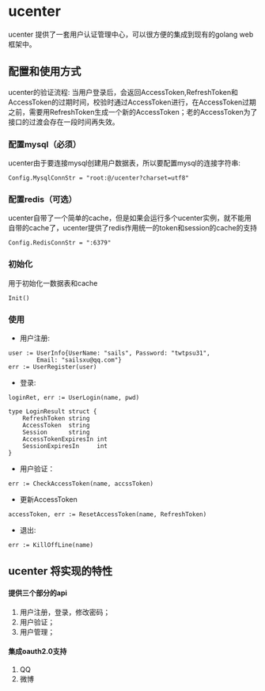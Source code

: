 # ucenter
ucenter 提供了一套用户认证管理中心，可以很方便的集成到现有的golang web框架中。

## 配置和使用方式
ucenter的验证流程: 当用户登录后，会返回AccessToken,RefreshToken和AccessToken的过期时间，校验时通过AccessToken进行，在AccessToken过期之前，需要用RefreshToken生成一个新的AccessToken；老的AccessToken为了接口的过渡会存在一段时间再失效。

### 配置mysql（必须）
ucenter由于要连接mysql创建用户数据表，所以要配置mysql的连接字符串:
```
Config.MysqlConnStr = "root:@/ucenter?charset=utf8"
```
### 配置redis（可选）
ucenter自带了一个简单的cache，但是如果会运行多个ucenter实例，就不能用自带的cache了，ucenter提供了redis作用统一的token和session的cache的支持
```
Config.RedisConnStr = ":6379"
```
### 初始化
用于初始化一数据表和cache
```
Init()
```

### 使用
+ 用户注册:
```
user := UserInfo{UserName: "sails", Password: "twtpsu31",
		Email: "sailsxu@qq.com"}
err := UserRegister(user)
```
+ 登录:
```
loginRet, err := UserLogin(name, pwd)
```
```
type LoginResult struct {
	RefreshToken string
	AccessToken  string
	Session      string
	AccessTokenExpiresIn int
	SessionExpiresIn     int
}
```
+ 用户验证：
```
err := CheckAccessToken(name, accssToken)
```

+ 更新AccessToken
```
accessToken, err := ResetAccessToken(name, RefreshToken)
```
+ 退出:
```
err := KillOffLine(name)
```


## ucenter 将实现的特性

#### 提供三个部分的api
1. 用户注册，登录，修改密码；
2. 用户验证；
3. 用户管理；

#### 集成oauth2.0支持
1. QQ
2. 微博
